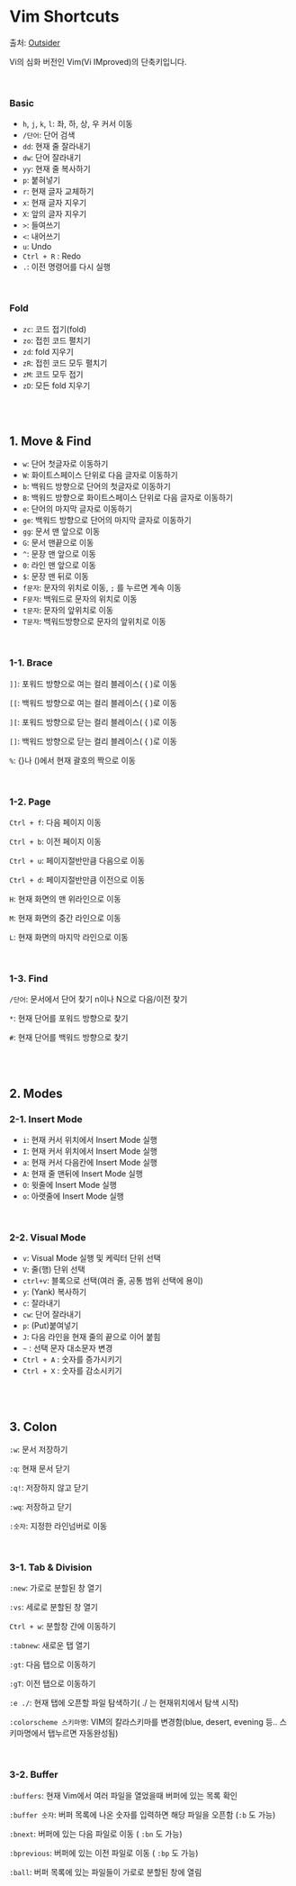 # Vim Shortcuts

출처: [Outsider](https://blog.outsider.ne.kr/540)

Vi의 심화 버전인 Vim(Vi IMproved)의 단축키입니다.

<br>

### Basic

- `h`, `j`, `k`, `l`: 좌, 하, 상, 우 커서 이동
- `/단어`: 단어 검색
- `dd`: 현재 줄 잘라내기
- `dw`: 단어 잘라내기
- `yy`: 현재 줄 복사하기
- `p`: 붙혀넣기
- `r`: 현재 글자 교체하기
- `x`: 현재 글자 지우기
- `X`: 앞의 글자 지우기
- `>`: 들여쓰기
- `<`: 내어쓰기
- `u`: Undo
- `Ctrl + R` : Redo
- `.`: 이전 명령어를 다시 실행

<br>

### Fold

- `zc`: 코드 접기(fold)
- `zo`: 접힌 코드 펼치기
- `zd`: fold 지우기
- `zR`: 접힌 코드 모두 펼치기
- `zM`: 코드 모두 접기
- `zD`: 모든 fold 지우기

<br>

<br>

## 1. Move & Find

- `w`: 단어 첫글자로 이동하기
- `W`: 화이트스페이스 단위로 다음 글자로 이동하기
- `b`: 백워드 방향으로 단어의 첫글자로 이동하기
- `B`:  백워드 방향으로 화이트스페이스 단위로 다음 글자로 이동하기
- `e`: 단어의 마지막 글자로 이동하기
- `ge`: 백워드 방향으로 단어의 마지막 글자로 이동하기
- `gg`: 문서 맨 앞으로 이동
- `G`: 문서 맨끝으로 이동
- `^`: 문장 맨 앞으로 이동
- `0`: 라인 맨 앞으로 이동
- `$`: 문장 맨 뒤로 이동
- `f문자`: 문자의 위치로 이동, `;` 를 누르면 계속 이동
- `F문자`: 백워드로 문자의 위치로 이동
- `t문자`: 문자의 앞위치로 이동
- `T문자`: 백워드방향으로 문자의 앞위치로 이동

<br>

### 1-1. Brace

`]]`: 포워드 방향으로 여는 컬리 블레이스( { )로 이동

`[[`: 백워드 방향으로 여는 컬리 블레이스( { )로 이동

`][`: 포워드 방향으로 닫는 컬리 블레이스( { )로 이동

`[]`: 백워드 방향으로 닫는 컬리 블레이스( { )로 이동

`%`: {}나 ()에서 현재 괄호의 짝으로 이동

<br>

### 1-2. Page

`Ctrl + f`: 다음 페이지 이동

`Ctrl + b`: 이전 페이지 이동

`Ctrl + u`: 페이지절반만큼 다음으로 이동

`Ctrl + d`: 페이지절반만큼 이전으로 이동

`H`: 현재 화면의 맨 위라인으로 이동

`M`: 현재 화면의 중간 라인으로 이동

`L`: 현재 화면의 마지막 라인으로 이동

<br>

### 1-3. Find

`/단어`: 문서에서 단어 찾기 n이나 N으로 다음/이전 찾기

`*`: 현재 단어를 포워드 방향으로 찾기

`#`: 현재 단어를 백워드 방향으로 찾기

<br>

<br>

## 2. Modes

### 2-1. Insert Mode

- `i`: 현재 커서 위치에서 Insert Mode 실행
- `I`: 현재 커서 위치에서 Insert Mode 실행
- `a`: 현재 커서 다음칸에 Insert Mode 실행
- `A`: 현재 줄 맨뒤에 Insert Mode 실행
- `O`: 윗줄에 Insert Mode 실행
- `o`: 아랫줄에 Insert Mode 실행

<br>

### 2-2. Visual Mode

- `v`: Visual Mode 실행 및 케릭터 단위 선택
- `V`: 줄(행) 단위 선택
- `ctrl+v`: 블록으로 선택(여러 줄, 공통 범위 선택에 용이)
- `y`: (Yank) 복사하기
- `c`: 잘라내기
- `cw`: 단어 잘라내기
- `p`: (Put)붙여넣기
- `J`: 다음 라인을 현재 줄의 끝으로 이어 붙힘
- `~` : 선택 문자 대소문자 변경
- `Ctrl + A` : 숫자를 증가시키기
- `Ctrl + X` : 숫자를 감소시키기

<br>

<br>

## 3. Colon

`:w`: 문서 저장하기

`:q`: 현재 문서 닫기

`:q!`: 저장하지 않고 닫기

`:wq`: 저장하고 닫기

`:숫자`: 지정한 라인넘버로 이동

<br>

### 3-1. Tab & Division

`:new`: 가로로 분할된 창 열기

`:vs`: 세로로 분할된 창 열기

`Ctrl + w`: 분할창 간에 이동하기

`:tabnew`: 새로운 탭 열기

`:gt`: 다음 탭으로 이동하기

`:gT`: 이전 탭으로 이동하기

`:e ./`: 현재 탭에 오픈할 파일 탐색하기( ./ 는 현재위치에서 탐색 시작)

`:colorscheme 스키마명`: VIM의 칼라스키마를 변경함(blue, desert, evening 등.. 스키마명에서 탭누르면 자동완성됨)

<br>

### 3-2. Buffer

`:buffers`: 현재 Vim에서 여러 파일을 열었을때 버퍼에 있는 목록 확인

`:buffer 숫자`: 버퍼 목록에 나온 숫자를 입력하면 해당 파일을 오픈함 (`:b` 도 가능)

`:bnext`: 버퍼에 있는 다음 파일로 이동 ( `:bn` 도 가능)

`:bprevious`: 버퍼에 있는 이전 파일로 이동 ( `:bp` 도 가능)

`:ball`: 버퍼 목록에 있는 파일들이 가로로 분할된 창에 열림

